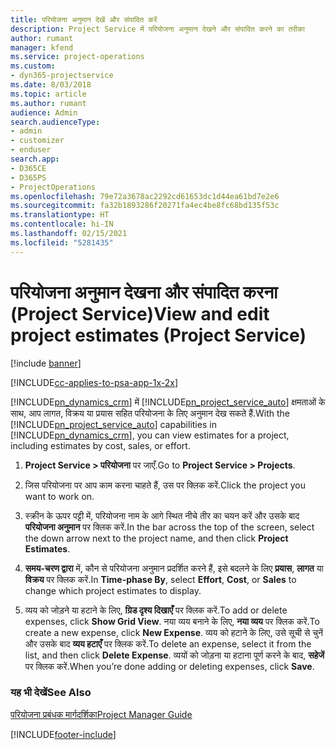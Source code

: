 ```yaml
---
title: परियोजना अनुमान देखें और संपादित करें
description: Project Service में परियोजना अनुमान देखने और संपादित करने का तरीका
author: rumant
manager: kfend
ms.service: project-operations
ms.custom:
- dyn365-projectservice
ms.date: 8/03/2018
ms.topic: article
ms.author: rumant
audience: Admin
search.audienceType:
- admin
- customizer
- enduser
search.app:
- D365CE
- D365PS
- ProjectOperations
ms.openlocfilehash: 79e72a3678ac2292cd61653dc1d44ea61bd7e2e6
ms.sourcegitcommit: fa32b1893286f20271fa4ec4be8fc68bd135f53c
ms.translationtype: HT
ms.contentlocale: hi-IN
ms.lasthandoff: 02/15/2021
ms.locfileid: "5281435"
---
```

# <a name="view-and-edit-project-estimates-project-service"></a><span data-ttu-id="857e0-103">परियोजना अनुमान देखना और संपादित करना (Project Service)</span><span class="sxs-lookup"><span data-stu-id="857e0-103">View and edit project estimates (Project Service)</span></span>

[!include [banner](../includes/psa-now-project-operations.md)]

[!INCLUDE[cc-applies-to-psa-app-1x-2x](../includes/cc-applies-to-psa-app-1x-2x.md)]

<span data-ttu-id="857e0-104">[!INCLUDE[pn_dynamics_crm](../includes/pn-dynamics-crm.md)] में [!INCLUDE[pn_project_service_auto](../includes/pn-project-service-auto.md)] क्षमताओं के साथ, आप लागत, विक्रय या प्रयास सहित परियोजना के लिए अनुमान देख सकते हैं.</span><span class="sxs-lookup"><span data-stu-id="857e0-104">With the [!INCLUDE[pn_project_service_auto](../includes/pn-project-service-auto.md)] capabilities in [!INCLUDE[pn_dynamics_crm](../includes/pn-dynamics-crm.md)], you can view estimates for a project, including estimates by cost, sales, or effort.</span></span>  
  
1.  <span data-ttu-id="857e0-105">**Project Service > परियोजना** पर जाएँ.</span><span class="sxs-lookup"><span data-stu-id="857e0-105">Go to **Project Service > Projects**.</span></span>  
  
2.  <span data-ttu-id="857e0-106">जिस परियोजना पर आप काम करना चाहते हैं, उस पर क्लिक करें.</span><span class="sxs-lookup"><span data-stu-id="857e0-106">Click the project you want to work on.</span></span>  
  
3.  <span data-ttu-id="857e0-107">स्क्रीन के ऊपर पट्टी में, परियोजना नाम के आगे स्थित नीचे तीर का चयन करें और उसके बाद **परियोजना अनुमान** पर क्लिक करें.</span><span class="sxs-lookup"><span data-stu-id="857e0-107">In the bar across the top of the screen, select the down arrow next to the project name, and then click **Project Estimates**.</span></span>  
  
4.  <span data-ttu-id="857e0-108">**समय-चरण द्वारा** में, कौन से परियोजना अनुमान प्रदर्शित करने हैं, इसे बदलने के लिए **प्रयास**, **लागत** या **विक्रय** पर क्लिक करें.</span><span class="sxs-lookup"><span data-stu-id="857e0-108">In **Time-phase By**, select **Effort**, **Cost**, or **Sales** to change which project estimates to display.</span></span>  
  
5.  <span data-ttu-id="857e0-109">व्यय को जोड़ने या हटाने के लिए, **ग्रिड दृश्य दिखाएँ** पर क्लिक करें.</span><span class="sxs-lookup"><span data-stu-id="857e0-109">To add or delete expenses, click **Show Grid View**.</span></span> <span data-ttu-id="857e0-110">नया व्यय बनाने के लिए, **नया व्यय** पर क्लिक करें.</span><span class="sxs-lookup"><span data-stu-id="857e0-110">To create a new expense, click **New Expense**.</span></span> <span data-ttu-id="857e0-111">व्यय को हटाने के लिए, उसे सूची से चुनें और उसके बाद **व्यय हटाएँ** पर क्लिक करें.</span><span class="sxs-lookup"><span data-stu-id="857e0-111">To delete an expense, select it from the list, and then click **Delete Expense**.</span></span> <span data-ttu-id="857e0-112">व्ययों को जोड़ना या हटाना पूर्ण करने के बाद, **सहेजें** पर क्लिक करें.</span><span class="sxs-lookup"><span data-stu-id="857e0-112">When you’re done adding or deleting expenses, click **Save**.</span></span>  
  
### <a name="see-also"></a><span data-ttu-id="857e0-113">यह भी देखें</span><span class="sxs-lookup"><span data-stu-id="857e0-113">See Also</span></span>  
 [<span data-ttu-id="857e0-114">परियोजना प्रबंधक मार्गदर्शिका</span><span class="sxs-lookup"><span data-stu-id="857e0-114">Project Manager Guide</span></span>](../psa/project-manager-guide.md)


[!INCLUDE[footer-include](../includes/footer-banner.md)]